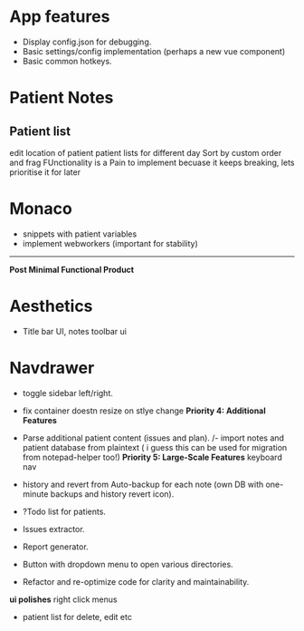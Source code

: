 


# App features
- Display config.json for debugging.
- Basic settings/config implementation (perhaps a new vue component)
- Basic common hotkeys.

# Patient Notes
## Patient list
edit location of patient
patient lists for different day
Sort by custom order and frag FUnctionality is a Pain to implement becuase it keeps breaking, lets prioritise it for later
# Monaco
 - snippets with patient variables
 - implement webworkers (important for stability)

 ---
**Post Minimal Functional Product**
# Aesthetics 
- Title bar UI, notes toolbar ui

# Navdrawer
 -  toggle sidebar left/right.
  - fix  container doestn resize on stlye change
**Priority 4: Additional Features**
- Parse additional patient content (issues and plan).
/- import notes and patient database from plaintext ( i guess this can be used for migration from notepad-helper too!)
**Priority 5: Large-Scale Features**
keyboard nav
- history and revert from Auto-backup for each note (own DB with one-minute backups and history revert icon).
- ?Todo list for patients.
- Issues extractor.
- Report generator.

- Button with dropdown menu to open various directories.
- Refactor and re-optimize code for clarity and maintainability.

****ui polishes****
right click menus
 - patient list for delete, edit etc